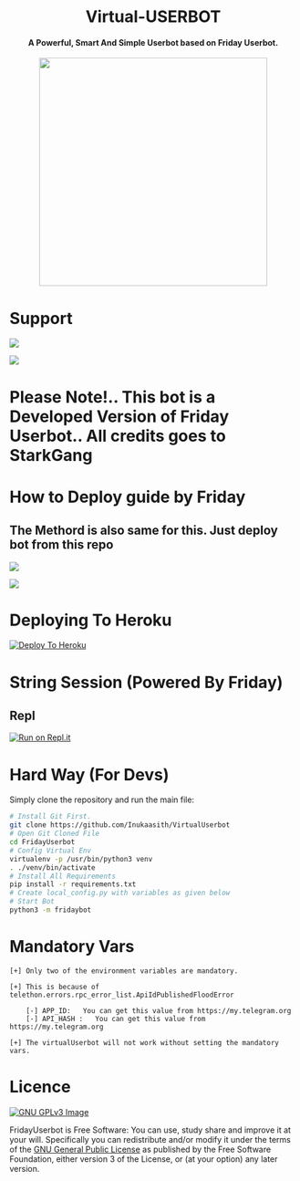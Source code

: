 <h1 align="center"><b>Virtual-USERBOT  </b></h1>
<h4 align="center">A Powerful, Smart And Simple Userbot based on Friday Userbot.</h4>



<p align="center"><a href="https://t.me/InfinityJE"><img src="https://telegra.ph/file/b1922e21e94ba5a7a19d0.jpg" width="400"></a></p> 





# Support

<a href="https://t.me/InfinityJE"><img src="https://img.shields.io/badge/Join-Telegram%20Channel-red.svg?logo=Telegram"></a>

<a href="https://t.me/InfJE"><img src="https://img.shields.io/badge/Join-Telegram%20Group-blue.svg?logo=telegram"></a>






# Please Note!.. This bot is a Developed Version of Friday Userbot.. All credits goes to StarkGang
# How to Deploy guide by Friday
## The Methord is also same for this. Just deploy bot from this repo
<a href="https://youtu.be/xfHcm_e92eQ"><img src="https://img.shields.io/badge/How%20To-Deploy-red.svg?logo=Youtube"></a>

<a href="https://app.gitbook.com/@starkgangz/s/fridayuserbot/"><img src="https://img.shields.io/badge/Read%20More-GitBook-red.svg"></a>





# Deploying To Heroku

[![Deploy To Heroku](https://www.herokucdn.com/deploy/button.svg)](https://heroku.com/deploy?template=https://github.com/StarkGang/FridayUserbot)








# String Session (Powered By Friday)
## Repl

[![Run on Repl.it](https://repl.it/badge/github/STARKGANG/friday)](https://friday.midhunkm1294.repl.run)




# Hard Way (For Devs)

Simply clone the repository and run the main file:
```sh
# Install Git First.
git clone https://github.com/Inukaasith/VirtualUserbot
# Open Git Cloned File
cd FridayUserbot
# Config Virtual Env
virtualenv -p /usr/bin/python3 venv
. ./venv/bin/activate
# Install All Requirements 
pip install -r requirements.txt
# Create local_config.py with variables as given below
# Start Bot 
python3 -m fridaybot
```








# Mandatory Vars
```
[+] Only two of the environment variables are mandatory.

[+] This is because of telethon.errors.rpc_error_list.ApiIdPublishedFloodError

    [-] APP_ID:   You can get this value from https://my.telegram.org
    [-] API_HASH :   You can get this value from https://my.telegram.org
    
[+] The virtualUserbot will not work without setting the mandatory vars.
```






# Licence
[![GNU GPLv3 Image](https://www.gnu.org/graphics/gplv3-127x51.png)](http://www.gnu.org/licenses/gpl-3.0.en.html)  

FridayUserbot is Free Software: You can use, study share and improve it at your
will. Specifically you can redistribute and/or modify it under the terms of the
[GNU General Public License](https://www.gnu.org/licenses/gpl.html) as
published by the Free Software Foundation, either version 3 of the License, or
(at your option) any later version. 
